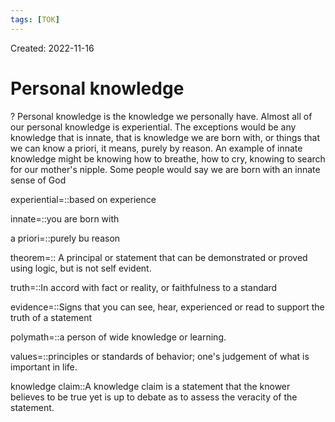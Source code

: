 ```yaml
---
tags: [TOK] 
---
```

Created: 2022-11-16

# Personal knowledge
?
Personal knowledge is the knowledge we personally have. Almost all of our personal knowledge is experiential. The exceptions would be any knowledge that is innate, that is knowledge we are born with, or things that we can know a priori, it means, purely by reason. An example of innate knowledge might be knowing how to breathe, how to cry, knowing to search for our mother's nipple. Some people would say we are born with an innate sense of God
<!--SR:!2023-04-09,83,230-->

experiential=::based on experience
<!--SR:!2023-07-26,143,230-->
innate=::you are born with
<!--SR:!2023-07-26,113,263-->

<!--SR:!2023-04-26,92,230-->
a priori=::purely bu reason
<!--SR:!2023-05-16,71,263-->

<!--SR:!2023-04-28,94,230-->

theorem=:: A principal or statement that can be demonstrated or proved using logic, but is not self evident. 
<!--SR:!2023-08-14,153,230-->
truth=::In accord with fact or reality, or faithfulness to a standard
<!--SR:!2023-07-04,97,263-->

<!--SR:!2023-04-30,96,230-->
evidence=::Signs that you can see, hear, experienced or read to support the truth of a statement
<!--SR:!2023-09-22,177,230-->
polymath=::a person of wide knowledge or learning.
<!--SR:!2023-07-03,130,240-->
values=::principles or standards of behavior; one's judgement of what is important in life.
<!--SR:!2023-06-02,114,240-->
knowledge claim::A knowledge claim is a statement that the knower believes to be true yet is up to debate as to assess the veracity of the statement.
<!--SR:!2023-05-26,110,240-->